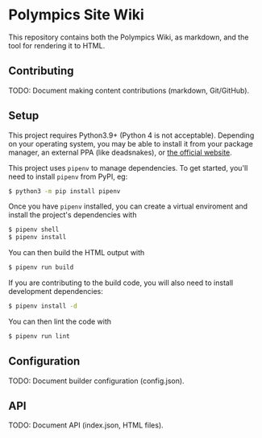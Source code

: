 # Polympics Site Wiki

This repository contains both the Polympics Wiki, as markdown, and the tool for rendering it to HTML.

## Contributing

TODO: Document making content contributions (markdown, Git/GitHub).

## Setup

This project requires Python3.9+ (Python 4 is not acceptable). Depending on your operating system, you may be able to install it from your package manager, an external PPA (like deadsnakes), or [the official website](https://python.org/download).

This project uses `pipenv` to manage dependencies. To get started, you'll need to install `pipenv` from PyPI, eg:
```bash
$ python3 -m pip install pipenv
```

Once you have `pipenv` installed, you can create a virtual enviroment and install the project's dependencies with
```bash
$ pipenv shell
$ pipenv install
```
You can then build the HTML output with
```bash
$ pipenv run build
```

If you are contributing to the build code, you will also need to install development dependencies:
```bash
$ pipenv install -d
```
You can then lint the code with
```bash
$ pipenv run lint
```

## Configuration

TODO: Document builder configuration (config.json).

## API

TODO: Document API (index.json, HTML files).
